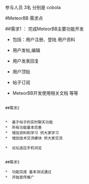参与人员 3名 分别是 cobola 


#MeteorBB 需求点

##需求1 ：
完成MeteorBB主要功能开发


*  包括：用户注册、登陆 用户资料
    
*  用户发帖,编辑
*  用户发表回复
*  用户顶贴
*  帖子订阅
*  MeteorBB开发使用相关文档
等等
```

##需求2


*  基于帖子的实时聊天功能
*  所有功能基本完善
*  增加资料和学习 供大家学习
*  增加技术交流模块 供大家交流

*  论坛适应手机浏览


##需求3

*  功能完成 基本测试通过
*  开始宣传推广





